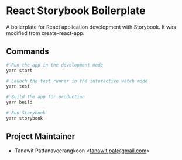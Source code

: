 # React Storybook Boilerplate

A boilerplate for React application development with Storybook. It was modified from create-react-app.

## Commands

```bash
# Run the app in the development mode
yarn start

# Launch the test runner in the interactive watch mode
yarn test

# Build the app for production
yarn build

# Run Storybook
yarn storybook
```

## Project Maintainer

- Tanawit Pattanaveerangkoon <<tanawit.pat@gmail.com>>
